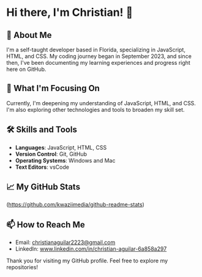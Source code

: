 
# Hi there, I'm Christian! 👋

## 🚀 About Me
I'm a self-taught developer based in Florida, specializing in JavaScript, HTML, and CSS. My coding journey began in September 2023, and since then, I've been documenting my learning experiences and progress right here on GitHub.

## 🎯 What I'm Focusing On
Currently, I'm deepening my understanding of JavaScript, HTML, and CSS. I'm also exploring other technologies and tools to broaden my skill set.

## 🛠 Skills and Tools
- **Languages**: JavaScript, HTML, CSS
- **Version Control**: Git, GitHub
- **Operating Systems**: Windows and Mac
- **Text Editors**: vsCode

## 📈 My GitHub Stats
(https://github.com/kwaziimedia/github-readme-stats)

## 📫 How to Reach Me
- Email: christianaguilar2223@gmail.com
- LinkedIn: www.linkedin.com/in/christian-aguilar-6a858a297

Thank you for visiting my GitHub profile. Feel free to explore my repositories!
```


